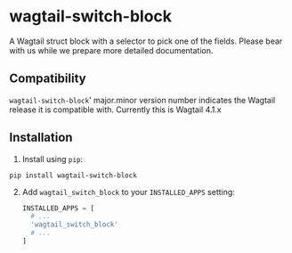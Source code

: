 wagtail-switch-block
====================

A Wagtail struct block with a selector to pick one of the fields. Please bear with us while we prepare more detailed documentation.

Compatibility
-------------

`wagtail-switch-block`' major.minor version number indicates the Wagtail release it is compatible with. Currently this is Wagtail 4.1.x

Installation
------------

1. Install using `pip`:
  ```shell
  pip install wagtail-switch-block
  ```
2. Add
   `wagtail_switch_block` to your `INSTALLED_APPS` setting:
   ```python
   INSTALLED_APPS = [
     # ...
     'wagtail_switch_block'
     # ...
   ]
   ```
